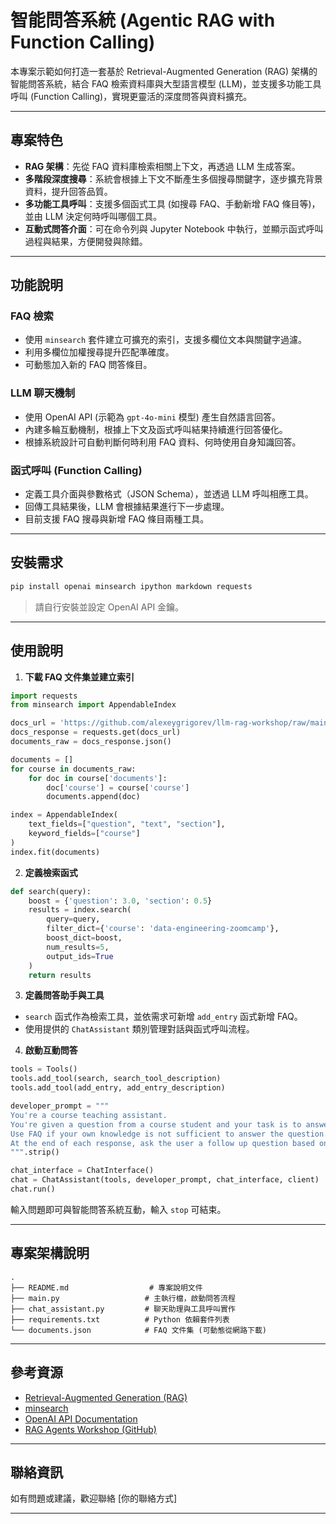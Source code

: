 
# 智能問答系統 (Agentic RAG with Function Calling)

本專案示範如何打造一套基於 Retrieval-Augmented Generation (RAG) 架構的智能問答系統，結合 FAQ 檢索資料庫與大型語言模型 (LLM)，並支援多功能工具呼叫 (Function Calling)，實現更靈活的深度問答與資料擴充。

---

## 專案特色

- **RAG 架構**：先從 FAQ 資料庫檢索相關上下文，再透過 LLM 生成答案。
- **多階段深度搜尋**：系統會根據上下文不斷產生多個搜尋關鍵字，逐步擴充背景資料，提升回答品質。
- **多功能工具呼叫**：支援多個函式工具 (如搜尋 FAQ、手動新增 FAQ 條目等)，並由 LLM 決定何時呼叫哪個工具。
- **互動式問答介面**：可在命令列與 Jupyter Notebook 中執行，並顯示函式呼叫過程與結果，方便開發與除錯。

---

## 功能說明

### FAQ 檢索

- 使用 `minsearch` 套件建立可擴充的索引，支援多欄位文本與關鍵字過濾。
- 利用多欄位加權搜尋提升匹配準確度。
- 可動態加入新的 FAQ 問答條目。

### LLM 聊天機制

- 使用 OpenAI API (示範為 `gpt-4o-mini` 模型) 產生自然語言回答。
- 內建多輪互動機制，根據上下文及函式呼叫結果持續進行回答優化。
- 根據系統設計可自動判斷何時利用 FAQ 資料、何時使用自身知識回答。

### 函式呼叫 (Function Calling)

- 定義工具介面與參數格式（JSON Schema），並透過 LLM 呼叫相應工具。
- 回傳工具結果後，LLM 會根據結果進行下一步處理。
- 目前支援 FAQ 搜尋與新增 FAQ 條目兩種工具。

---

## 安裝需求

```bash
pip install openai minsearch ipython markdown requests
```

> 請自行安裝並設定 OpenAI API 金鑰。

---

## 使用說明

1. **下載 FAQ 文件集並建立索引**

```python
import requests
from minsearch import AppendableIndex

docs_url = 'https://github.com/alexeygrigorev/llm-rag-workshop/raw/main/notebooks/documents.json'
docs_response = requests.get(docs_url)
documents_raw = docs_response.json()

documents = []
for course in documents_raw:
    for doc in course['documents']:
        doc['course'] = course['course']
        documents.append(doc)

index = AppendableIndex(
    text_fields=["question", "text", "section"],
    keyword_fields=["course"]
)
index.fit(documents)

```


2. **定義檢索函式**

```python
def search(query):
    boost = {'question': 3.0, 'section': 0.5}
    results = index.search(
        query=query,
        filter_dict={'course': 'data-engineering-zoomcamp'},
        boost_dict=boost,
        num_results=5,
        output_ids=True
    )
    return results
```

3. **定義問答助手與工具**

* `search` 函式作為檢索工具，並依需求可新增 `add_entry` 函式新增 FAQ。
* 使用提供的 `ChatAssistant` 類別管理對話與函式呼叫流程。

4. **啟動互動問答**

```python
tools = Tools()
tools.add_tool(search, search_tool_description)
tools.add_tool(add_entry, add_entry_description)

developer_prompt = """
You're a course teaching assistant.
You're given a question from a course student and your task is to answer it.
Use FAQ if your own knowledge is not sufficient to answer the question.
At the end of each response, ask the user a follow up question based on your answer.
""".strip()

chat_interface = ChatInterface()
chat = ChatAssistant(tools, developer_prompt, chat_interface, client)
chat.run()
```

輸入問題即可與智能問答系統互動，輸入 `stop` 可結束。

---

## 專案架構說明

```
.
├── README.md                  # 專案說明文件
├── main.py                   # 主執行檔，啟動問答流程
├── chat_assistant.py         # 聊天助理與工具呼叫實作
├── requirements.txt          # Python 依賴套件列表
└── documents.json            # FAQ 文件集 (可動態從網路下載)
```

---

## 參考資源

* [Retrieval-Augmented Generation (RAG)](https://arxiv.org/abs/2005.11401)
* [minsearch](https://github.com/alexeygrigorev/minsearch)
* [OpenAI API Documentation](https://platform.openai.com/docs/api-reference)
* [RAG Agents Workshop (GitHub)](https://github.com/alexeygrigorev/rag-agents-workshop)

---

## 聯絡資訊

如有問題或建議，歡迎聯絡 \[你的聯絡方式]

---
